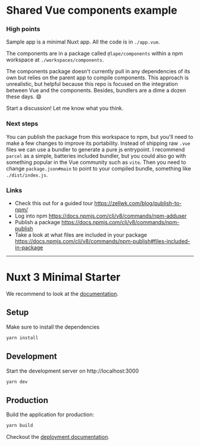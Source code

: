 # Shared Vue components example

### High points

Sample app is a minimal Nuxt app. All the code is in `./app.vue`.

The components are in a package called `@lape/components` within a npm
workspace at `./workspaces/components`.

The components package doesn't currently pull in any dependencies of its own
but relies on the parent app to compile components. This approach is
unrealistic, but helpful because this repo is focused on the integration
between Vue and the components. Besides, bundlers are a dime a dozen these
days. 😄

Start a discussion! Let me know what you think.

### Next steps

You can publish the package from this workspace to npm, but you'll need to make
a few changes to improve its portability. Instead of shipping raw `.vue` files
we can use a bundler to generate a pure js entrypoint. I recommend `parcel` as
a simple, batteries included bundler, but you could also go with something
popular in the Vue community such as `vite`. Then you need to change
`package.json#main` to point to your compiled bundle, something like
`./dist/index.js`.

### Links

- Check this out for a guided tour https://zellwk.com/blog/publish-to-npm/
- Log into npm https://docs.npmjs.com/cli/v8/commands/npm-adduser
- Publish a package https://docs.npmjs.com/cli/v8/commands/npm-publish
- Take a look at what files are included in your package https://docs.npmjs.com/cli/v8/commands/npm-publish#files-included-in-package

---

# Nuxt 3 Minimal Starter

We recommend to look at the [documentation](https://v3.nuxtjs.org).

## Setup

Make sure to install the dependencies

```bash
yarn install
```

## Development

Start the development server on http://localhost:3000

```bash
yarn dev
```

## Production

Build the application for production:

```bash
yarn build
```

Checkout the [deployment documentation](https://v3.nuxtjs.org/docs/deployment).
